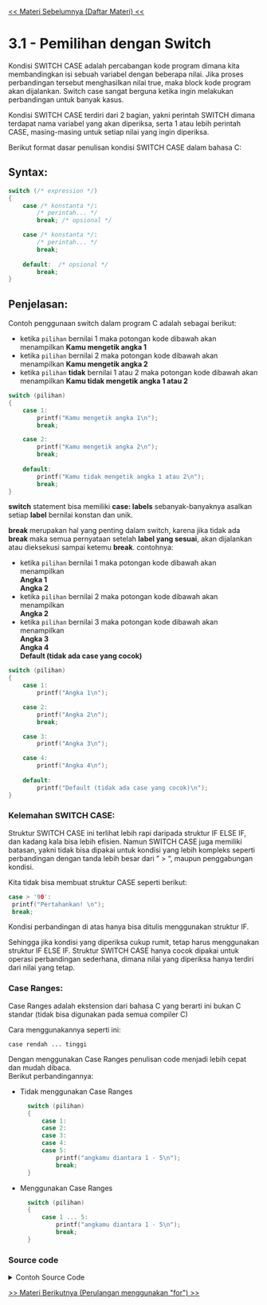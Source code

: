 [<< Materi Sebelumnya (Daftar Materi) <<](../DaftarMateri.md)
# 3.1 - Pemilihan dengan Switch

Kondisi SWITCH CASE adalah percabangan kode program dimana kita membandingkan isi sebuah variabel dengan beberapa nilai. Jika proses perbandingan tersebut menghasilkan nilai true, maka block kode program akan dijalankan. Switch case sangat berguna ketika ingin melakukan perbandingan untuk banyak kasus.

Kondisi SWITCH CASE terdiri dari 2 bagian, yakni perintah SWITCH dimana terdapat nama variabel yang akan diperiksa, serta 1 atau lebih perintah CASE, masing-masing untuk setiap nilai yang ingin diperiksa.

Berikut format dasar penulisan kondisi SWITCH CASE dalam bahasa C:

## Syntax:

```c
switch (/* expression */)
{
    case /* konstanta */:
        /* perintah... */
        break; /* opsional */

    case /* konstanta */:
        /* perintah... */
        break; 
        
    default:  /* opsional */
        break; 
}
```

## Penjelasan:

Contoh penggunaan switch dalam program C adalah sebagai berikut:
- ketika `pilihan` bernilai 1 maka potongan kode dibawah akan menampilkan **Kamu mengetik angka 1**
- ketika `pilihan` bernilai 2 maka potongan kode dibawah akan menampilkan **Kamu mengetik angka 2**
- ketika `pilihan` **tidak** bernilai 1 atau 2 maka potongan kode dibawah akan menampilkan **Kamu tidak mengetik angka 1 atau 2**

```c
switch (pilihan)
{
    case 1:
        printf("Kamu mengetik angka 1\n");
        break; 

    case 2:
        printf("Kamu mengetik angka 2\n");
        break; 
        
    default:  
        printf("Kamu tidak mengetik angka 1 atau 2\n");
        break; 
}
```

**switch** statement bisa memiliki **case: labels** sebanyak-banyaknya asalkan setiap **label** bernilai konstan dan unik.

**break** merupakan hal yang penting dalam switch, karena jika tidak ada **break** maka semua pernyataan setelah **label yang sesuai**, akan dijalankan atau dieksekusi sampai ketemu **break**. contohnya: 

- ketika `pilihan` bernilai 1 maka potongan kode dibawah akan menampilkan <br> **Angka 1** <br> **Angka 2**
- ketika `pilihan` bernilai 2 maka potongan kode dibawah akan menampilkan <br> **Angka 2**
- ketika `pilihan` bernilai 3 maka potongan kode dibawah akan menampilkan <br> **Angka 3** <br> **Angka 4** <br> **Default (tidak ada case yang cocok)**


```c
switch (pilihan)
{
    case 1:
        printf("Angka 1\n");

    case 2:
        printf("Angka 2\n");
        break;

    case 3:
        printf("Angka 3\n");

    case 4:
        printf("Angka 4\n");
        
    default:  
        printf("Default (tidak ada case yang cocok)\n");
}
```

### Kelemahan SWITCH CASE:
Struktur SWITCH CASE ini terlihat lebih rapi daripada struktur IF ELSE IF, dan kadang kala bisa lebih efisien. Namun SWITCH CASE juga memiliki batasan, yakni tidak bisa dipakai untuk kondisi yang lebih kompleks seperti perbandingan dengan tanda lebih besar dari ” > “, maupun penggabungan kondisi.

Kita tidak bisa membuat struktur CASE seperti berikut:

 ```c
 case > '90':
  printf("Pertahankan! \n");
  break;
  ```
Kondisi perbandingan di atas hanya bisa ditulis menggunakan struktur IF.

Sehingga jika kondisi yang diperiksa cukup rumit, tetap harus menggunakan struktur IF ELSE IF. Struktur SWITCH CASE hanya cocok dipakai untuk operasi perbandingan sederhana, dimana nilai yang diperiksa hanya terdiri dari nilai yang tetap.

### Case Ranges:
Case Ranges adalah ekstension dari bahasa C yang berarti ini bukan C standar (tidak bisa digunakan pada semua compiler C)

Cara menggunakannya seperti ini:
```
case rendah ... tinggi
```
Dengan menggunakan Case Ranges penulisan code menjadi lebih cepat dan mudah dibaca.<br> Berikut perbandingannya:
- Tidak menggunakan Case Ranges
  ```c
    switch (pilihan)
    {
        case 1:
        case 2:
        case 3:
        case 4:
        case 5:
            printf("angkamu diantara 1 - 5\n");
            break;
    }
  ```
- Menggunakan Case Ranges
  ```c
    switch (pilihan)
    {
        case 1 ... 5:
            printf("angkamu diantara 1 - 5\n");
            break;
    }
    ```

### Source code
<details>
  <summary>Contoh Source Code</summary>

  ```c
#include <stdio.h>

int main() {
    double angkaPertama, angkaKedua, hasil;
    char op;
    printf("Masukkan Angka Pertama, Operator, Angka Kedua. yang mana Operatornya diantara (+, -, *, /): ");
    scanf("%lf %c %lf", &angkaPertama, &op, &angkaKedua);

    switch (op) {
        case '+':
            hasil = angkaPertama + angkaKedua;
            break;
        case '-':
            hasil = angkaPertama - angkaKedua;
            break;
        case '*':
            hasil = angkaPertama * angkaKedua;
            break;
        case '/':
            hasil = angkaPertama / angkaKedua;
            break;
        default:
            printf("Operator mu salah");
    }
    printf("%.1lf %c %.1lf = %.1lf\n", 
        angkaPertama, op, angkaKedua, hasil);
}
  ```
</details>

[>> Materi Berikutnya (Perulangan menggunakan "for") >>](2-PerulanganMenggunakanFor.md)
